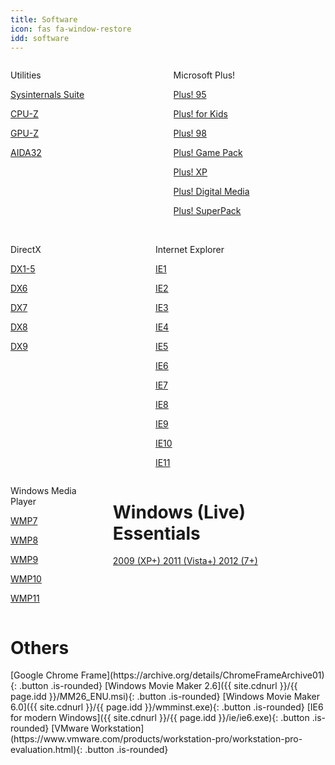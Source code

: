 ```yaml
---
title: Software
icon: fas fa-window-restore
idd: software
---
```

<div class="columns">

  <div class="column">
    <p class="title">
      <i class="fas fa-toolbox"></i> Utilities
    </p>
    <a class="button  is-rounded" href="https://docs.microsoft.com/en-us/sysinternals/downloads/sysinternals-suite">
      <span class="icon is-small"><i class="fas fa-external-link-alt"></i></span>
      <p>Sysinternals Suite</p>
    </a>
    <a class="button  is-rounded" href="https://www.cpuid.com/softwares/cpu-z.html">
      <span class="icon is-small"><i class="fas fa-external-link-alt"></i></span>
      <p>CPU-Z</p>
    </a>
    <a class="button  is-rounded" href="https://www.techpowerup.com/download/techpowerup-gpu-z/">
      <span class="icon is-small"><i class="fas fa-external-link-alt"></i></span>
      <p>GPU-Z</p>
    </a>
    <a class="button  is-rounded" href="{{ site.cdnurl }}/{{ page.idd }}/utilities/aida32pe_393.zip">
      <span class="icon is-small"><i class="fas fa-download"></i></span>
      <p>AIDA32</p>
    </a>
  </div>

  <div class="column">
    <p class="title">
      <i class="fas fa-exclamation"></i> Microsoft Plus! <a href="{{site.wikihelp}}/Microsoft_Plus"><i
          class="subtitle fas fa-question-circle"></i></a>
    </p>
    <a class="button  is-rounded" href="{{ site.cdnurl }}/{{ page.idd }}/msplus/Microsoft Plus! for Windows 95.iso">
      <span class="icon is-small"><i class="fas fa-download"></i></span>
      <p>Plus! 95</p>
    </a>
    <a class="button  is-rounded" href="{{ site.cdnurl }}/{{ page.idd }}/msplus/Microsoft Plus! For Kids.iso">
      <span class="icon is-small"><i class="fas fa-download"></i></span>
      <p>Plus! for Kids</p>
    </a>
    <a class="button  is-rounded" href="{{ site.cdnurl }}/{{ page.idd }}/msplus/Microsoft Plus! For Windows 98.iso">
      <span class="icon is-small"><i class="fas fa-download"></i></span>
      <p>Plus! 98</p>
    </a>
    <a class="button  is-rounded"
      href="{{ site.cdnurl }}/{{ page.idd }}/msplus/Microsoft Plus! Game Pack - Cards And Puzzles.iso">
      <span class="icon is-small"><i class="fas fa-download"></i></span>
      <p>Plus! Game Pack</p>
    </a>
    <a class="button  is-rounded" href="{{ site.cdnurl }}/{{ page.idd }}/msplus/Microsoft Plus! For Windows XP.iso">
      <span class="icon is-small"><i class="fas fa-download"></i></span>
      <p>Plus! XP</p>
    </a>
    <a class="button  is-rounded"
      href="{{ site.cdnurl }}/{{ page.idd }}/msplus/Microsoft Plus! Digital Media Edition.iso">
      <span class="icon is-small"><i class="fas fa-download"></i></span>
      <p>Plus! Digital Media</p>
    </a>
    <a class="button  is-rounded" href="{{ site.cdnurl }}/{{ page.idd }}/msplus/Microsoft Plus! XP Superpack.zip">
      <span class="icon is-small"><i class="fas fa-download"></i></span>
      <p>Plus! SuperPack</p>
    </a>
  </div>
</div>
<br>

<div class="columns">
  <div class="column">
    <p class="title">
      <i class="fas fa-times"></i> DirectX <a href="{{site.wikihelp}}/DirectX"><i
          class="subtitle fas fa-question-circle"></i></a>
    </p>
    <a class="button  is-rounded" href="{{ site.cdnurl }}/{{ page.idd }}/dx/">
      <span class="icon is-small"><i class="fas fa-folder"></i></span>
      <p>DX1-5</p>
    </a>
    <a class="button  is-rounded" href="{{ site.cdnurl }}/{{ page.idd }}/dx/DX6.zip">
      <span class="icon is-small"><i class="fas fa-download"></i></span>
      <p>DX6</p>
    </a>
    <a class="button  is-rounded" href="{{ site.cdnurl }}/{{ page.idd }}/dx/DX7.zip">
      <span class="icon is-small"><i class="fas fa-download"></i></span>
      <p>DX7</p>
    </a>
    <a class="button  is-rounded" href="{{ site.cdnurl }}/{{ page.idd }}/dx/DX8.7z">
      <span class="icon is-small"><i class="fas fa-download"></i></span>
      <p>DX8</p>
    </a>
    <a class="button  is-rounded" href="{{ site.cdnurl }}/{{ page.idd }}/dx/">
      <span class="icon is-small"><i class="fas fa-external-link-alt"></i></span>
      <p>DX9</p>
    </a>
  </div>

  <div class="column">
    <p class="title">
      <i class="fab fa-internet-explorer"></i> Internet Explorer <a href="{{site.wikihelp}}/Internet_Explorer"><i
          class="subtitle fas fa-question-circle"></i></a>
    </p>
    <a class="button  is-rounded" href="{{ site.cdnurl }}/{{ page.idd }}/ie/IE1.zip">
      <span class="icon is-small"><i class="fas fa-download"></i></span>
      <p>IE1</p>
    </a>
    <a class="button  is-rounded" href="{{ site.cdnurl }}/{{ page.idd }}/ie/IE2.zip">
      <span class="icon is-small"><i class="fas fa-download"></i></span>
      <p>IE2</p>
    </a>
    <a class="button  is-rounded" href="{{ site.cdnurl }}/{{ page.idd }}/ie/IE3.zip">
      <span class="icon is-small"><i class="fas fa-download"></i></span>
      <p>IE3</p>
    </a>
    <a class="button  is-rounded" href="{{ site.cdnurl }}/{{ page.idd }}/ie/IE4.zip">
      <span class="icon is-small"><i class="fas fa-download"></i></span>
      <p>IE4</p>
    </a>
    <a class="button  is-rounded" href="{{ site.cdnurl }}/{{ page.idd }}/ie/IE5.zip">
      <span class="icon is-small"><i class="fas fa-download"></i></span>
      <p>IE5</p>
    </a>
    <a class="button  is-rounded" href="{{ site.cdnurl }}/{{ page.idd }}/ie/6/">
      <span class="icon is-small"><i class="fas fa-folder"></i></span>
      <p>IE6</p>
    </a>
    <a class="button  is-rounded" href="{{ site.cdnurl }}/{{ page.idd }}/ie/IE7.zip">
      <span class="icon is-small"><i class="fas fa-download"></i></span>
      <p>IE7</p>
    </a>
    <a class="button  is-rounded" href="{{ site.cdnurl }}/{{ page.idd }}/ie/IE8.zip">
      <span class="icon is-small"><i class="fas fa-download"></i></span>
      <p>IE8</p>
    </a>
    <a class="button  is-rounded" href="{{ site.cdnurl }}/{{ page.idd }}/ie/IE9.zip">
      <span class="icon is-small"><i class="fas fa-download"></i></span>
      <p>IE9</p>
    </a>
    <a class="button  is-rounded" href="{{ site.cdnurl }}/{{ page.idd }}/ie/IE10.zip">
      <span class="icon is-small"><i class="fas fa-download"></i></span>
      <p>IE10</p>
    </a>
    <a class="button  is-rounded" href="https://support.microsoft.com/help/18520/download-internet-explorer-11-offline-installer">
      <span class="icon is-small"><i class="fas fa-external-link-alt"></i></span>
      <p>IE11</p>
    </a>
  </div>
</div>
<div class="columns">
  <div class="column">
    <p class="title">
      <i class="fas fa-play"></i> Windows Media Player <a href="{{site.wikihelp}}/Windows_Media_Player"><i
          class="subtitle fas fa-question-circle"></i></a>
    </p>
    <a class="button  is-rounded" href="{{ site.cdnurl }}/{{ page.idd }}/wmp/WMP7.zip">
      <span class="icon is-small"><i class="fas fa-download"></i></span>
      <p>WMP7</p>
    </a>
    <a class="button  is-rounded" href="{{ site.cdnurl }}/{{ page.idd }}/wmp/WMP8.zip">
      <span class="icon is-small"><i class="fas fa-download"></i></span>
      <p>WMP8</p>
    </a>
    <a class="button  is-rounded" href="{{ site.cdnurl }}/{{ page.idd }}/wmp/WMP9.zip">
      <span class="icon is-small"><i class="fas fa-download"></i></span>
      <p>WMP9</p>
    </a>
    <a class="button  is-rounded" href="{{ site.cdnurl }}/{{ page.idd }}/wmp/WMP10.zip">
      <span class="icon is-small"><i class="fas fa-download"></i></span>
      <p>WMP10</p>
    </a>
    <a class="button  is-rounded" href="{{ site.cdnurl }}/{{ page.idd }}/wmp/WMP11.zip">
      <span class="icon is-small"><i class="fas fa-download"></i></span>
      <p>WMP11</p>
    </a>
  </div>
  <div class="column">
    <h1 class="title">
      <i class="fab fa-windows"></i> Windows (Live) Essentials <a href="{{site.wikihelp}}/Windows_Essentials"><i
          class="subtitle fas fa-question-circle"></i></a>
    </h1>
    <a class="button is-rounded" href="{{ site.cdnurl }}/{{ page.idd }}/wle/2009">
      <span class="icon is-small">
        <i class="fas fa-folder"></i>
      </span>
      <span>2009 (XP+)</span>
    </a>
    <a class="button is-rounded" href="{{ site.cdnurl }}/{{ page.idd }}/wle/2011">
      <span class="icon is-small">
        <i class="fas fa-folder"></i>
      </span>
      <span>2011 (Vista+)</span>
    </a>
    <a class="button is-rounded" href="{{ site.cdnurl }}/{{ page.idd }}/wle/2012">
      <span class="icon is-small">
        <i class="fas fa-folder"></i>
      </span>
      <span>2012 (7+)</span>
    </a>
  </div>
</div>
<div>
  <h1 class="title">
    <i class="fab fa-windows"></i> Others
  </h1>
  <div markdown="1">
[Google Chrome Frame](https://archive.org/details/ChromeFrameArchive01){: .button .is-rounded}
[Windows Movie Maker 2.6]({{ site.cdnurl }}/{{ page.idd }}/MM26_ENU.msi){: .button .is-rounded}
[Windows Movie Maker 6.0]({{ site.cdnurl }}/{{ page.idd }}/wmminst.exe){: .button .is-rounded}
[IE6 for modern Windows]({{ site.cdnurl }}/{{ page.idd }}/ie/ie6.exe){: .button .is-rounded}
[VMware Workstation](https://www.vmware.com/products/workstation-pro/workstation-pro-evaluation.html){: .button .is-rounded}
  </div>
